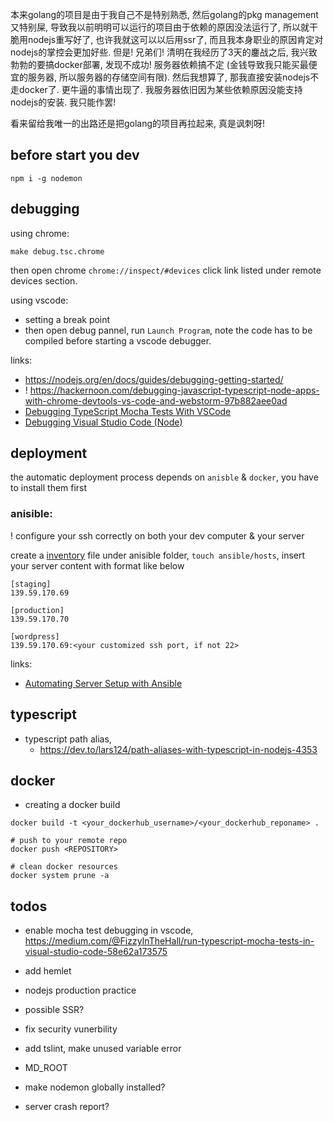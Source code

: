 
本来golang的项目是由于我自己不是特别熟悉, 然后golang的pkg management又特别屎, 导致我以前明明可以运行的项目由于依赖的原因没法运行了, 所以就干脆用nodejs重写好了, 也许我就这可以以后用ssr了, 而且我本身职业的原因肯定对nodejs的掌控会更加好些. 但是! 兄弟们! 清明在我经历了3天的鏖战之后, 我兴致勃勃的要搞docker部署, 发现不成功! 服务器依赖搞不定 (金钱导致我只能买最便宜的服务器, 所以服务器的存储空间有限). 然后我想算了, 那我直接安装nodejs不走docker了. 更牛逼的事情出现了. 我服务器依旧因为某些依赖原因没能支持nodejs的安装. 我只能作罢!

看来留给我唯一的出路还是把golang的项目再拉起来, 真是讽刺呀!


## before start you dev

```
npm i -g nodemon
```


## debugging
using chrome:

`make debug.tsc.chrome`

then open chrome `chrome://inspect/#devices` click link listed under remote devices section.

using vscode:
* setting a break point
* then open debug pannel, run `Launch Program`, note the code has to be compiled before starting a vscode debugger.



links:
* https://nodejs.org/en/docs/guides/debugging-getting-started/
* ! https://hackernoon.com/debugging-javascript-typescript-node-apps-with-chrome-devtools-vs-code-and-webstorm-97b882aee0ad
* [Debugging TypeScript Mocha Tests With VSCode](https://medium.com/@benlesh/debugging-typescript-mocha-tests-with-vscode-89310051531)
* [Debugging Visual Studio Code (Node)](https://www.youtube.com/watch?v=yFtU6_UaOtA)



## deployment
the automatic deployment process depends on `anisble` & `docker`, you have to install them first

### anisible:
! configure your ssh correctly on both your dev computer & your server

create a [inventory](https://docs.ansible.com/ansible/latest/user_guide/intro_inventory.html#host-variables) file under anisible folder, `touch ansible/hosts`, insert your server 
content with format like below

```
[staging]
139.59.170.69

[production]
139.59.170.70

[wordpress]
139.59.170.69:<your customized ssh port, if not 22>
```



links:
* [Automating Server Setup with Ansible](https://deliciousbrains.com/automating-server-setup-ansible/)

## typescript

* typescript path alias, 
    * https://dev.to/lars124/path-aliases-with-typescript-in-nodejs-4353


## docker 

* creating a docker build
```
docker build -t <your_dockerhub_username>/<your_dockerhub_reponame> .

# push to your remote repo
docker push <REPOSITORY>

# clean docker resources
docker system prune -a
```

## todos

* enable mocha test debugging in vscode, https://medium.com/@FizzyInTheHall/run-typescript-mocha-tests-in-visual-studio-code-58e62a173575

* add hemlet
* nodejs production practice
* possible SSR?
* fix security vunerbility
* add tslint, make unused variable error
* MD_ROOT
* make nodemon globally installed?
* server crash report?

 

